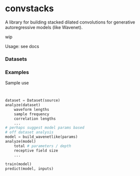 # convstacks

A library for building stacked dilated convolutions for generative autoregressive models (like Wavenet).

wip

Usage: see docs

### Datasets

### Examples



Sample use

```python


dataset = Dataset(source)
analyze(dataset)
	waveform lengths
	sample frequency
	correlation lengths
	...
# perhaps suggest model params based
# off dataset analysis	
model = build_wavenetlike(params)	
analyze(model)
	total # parameters / depth
	receptive field size
	...
	
train(model) 
predict(model, inputs)


```